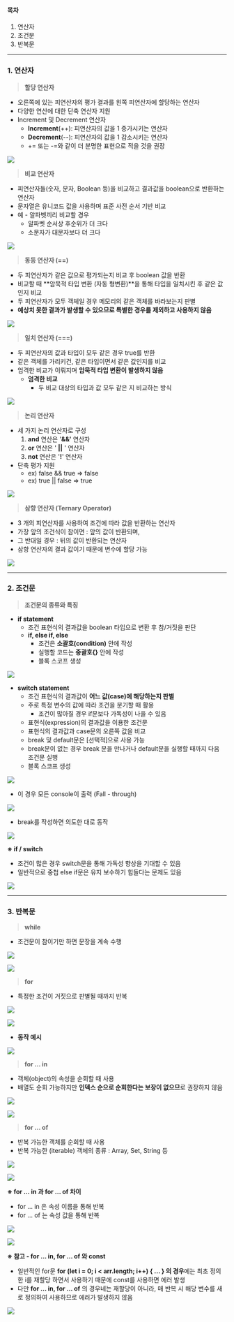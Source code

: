 
#### **목차**

1.  연산자
2.  조건문
3.  반복문

---

### **1. 연산자**

> **할당 연산자**

-   오른쪽에 있는 피연산자의 평가 결과를 왼쪽 피연산자에 할당하는 연산자
-   다양한 연산에 대한 단축 연산자 지원
-   Increment 및 Decrement 연산자
    -   **Increment**(++): 피연산자의 값을 1 증가시키는 연산자
    -   **Decrement**(--): 피연산자의 값을 1 감소시키는 연산자
    -   += 또는 -=와 같이 더 분명한 표현으로 적을 것을 권장

![](https://blog.kakaocdn.net/dn/z6Kd6/btrO3F7pq9g/JWtr2KY0bDK1qjNnMh4hnK/img.png)

> **비교 연산자**

-   피연산자들(숫자, 문자, Boolean 등)을 비교하고 결과값을 boolean으로 반환하는 연산자
-   문자열은 유니코드 값을 사용하며 표준 사전 순서 기반 비교
-   예 - 알파벳끼리 비교할 경우
    -   알파벳 순서상 후순위가 더 크다
    -   소문자가 대문자보다 더 크다

![](https://blog.kakaocdn.net/dn/dIHWIy/btrO2WheD6k/LhGC5NJvqt0jKJe73rLyBk/img.png)

> **동등 연산자 (==)**

-   두 피연산자가 같은 값으로 평가되는지 비교 후 boolean 값을 반환
-   비교할 때 **암묵적 타입 변환 (자동 형변환)**을 통해 타입을 일치시킨 후 같은 값인지 비교
-   두 피연산자가 모두 객체일 경우 메모리의 같은 객체를 바라보는지 판별
-   **예상치 못한 결과가 발생할 수 있으므로 특별한 경우를 제외하고 사용하지 않음**

![](https://blog.kakaocdn.net/dn/Elgmq/btrO0Y08Q5T/pyvC5hjeBvPOBkb0RlgkKk/img.png)

> **일치 연산자 (===)**

-   두 피연산자의 값과 타입이 모두 같은 경우 true를 반환
-   같은 객체를 가리키건, 같은 타입이면서 같은 값인지를 비교
-   엄격한 비교가 이뤄지며 **암묵적 타입 변환이 발생하지 않음**
    -   **엄격한 비교**  
        -   두 비교 대상의 타입과 값 모두 같은 지 비교하는 방식

![](https://blog.kakaocdn.net/dn/3Ehz4/btrO4fUqHKC/8blC0uBGy2S9LuvdCYlUf1/img.png)

> **논리 연산자**

-   세 가지 논리 연산자로 구성
    1.  **and** 연산은 '**&&'** 연산자
    2.  **or** 연산은 ' **||** ' 연산자
    3.  **not** 연산은 '**!**' 연산자
-   단축 평가 지원
    -   ex) false && true => false
    -   ex) true || false => true

![](https://blog.kakaocdn.net/dn/62Bid/btrO4hLuPsR/zUxBj2fm92Liytc6Ur2K2k/img.png)

> **삼항 연산자 (Ternary Operator)**

-   3 개의 피연산자를 사용하여 조건에 따라 값을 반환하는 연산자
-   가장 앞의 조건식이 참이면 : 앞의 값이 반환되며,
-   그 반대일 경우 : 뒤의 값이 반환되는 연산자
-   삼항 연산자의 결과 값이기 때문에 변수에 할당 가능

![](https://blog.kakaocdn.net/dn/d170TV/btrO4tEVoHN/AUpjWk77t7JTV8kjoYzrOk/img.png)

---

### **2. 조건문**

> **조건문의 종류와 특징**

-   **if statement**  
    -   조건 표현식의 결과값을 boolean 타입으로 변환 후 참/거짓을 판단
    -   **if, else if, else**
        -   조건은 **소괄호(condition)** 안에 작성
        -   실행할 코드는 **중괄호{}** 안에 작성
        -   블록 스코프 생성

![](https://blog.kakaocdn.net/dn/W3ylC/btrO3E1NkEe/zXaOm0DffcI0bM2OZeGxB1/img.png)

-   **switch statement**
    -   조건 표현식의 결과값이 **어느 값(case)에 해당하는지 판별**
    -   주로 특정 변수의 값에 따라 조건을 분기할 때 활용
        -   조건이 많아질 경우 if문보다 가독성이 나을 수 있음
    -   표현식(expression)의 결과값을 이용한 조건문
    -   표현식의 결과값과 case문의 오른쪽 값을 비교
    -   break 및 default문은 [선택적]으로 사용 가능
    -   break문이 없는 경우 break 문을 만나거나 default문을 실행할 때까지 다음 조건문 실행
    -   블록 스코프 생성

![](https://blog.kakaocdn.net/dn/dEWjaI/btrO1wJ9uFO/rg9qbxAHdFXVvIuEpELuEk/img.png)

-   이 경우 모든 console이 출력 (Fall - through)

![](https://blog.kakaocdn.net/dn/x2tr4/btrODOj50p8/7NVf3JPeKKXohXk777u2Ik/img.png)

-   break를 작성하면 의도한 대로 동작

![](https://blog.kakaocdn.net/dn/cyB195/btrOEpRD1Oj/9XRHpS2erbLYXQLbBHggKK/img.png)

**※ if / switch**

-   조건이 많은 경우 switch문을 통해 가독성 향상을 기대할 수 있음
-   일반적으로 중첩 else if문은 유지 보수하기 힘들다는 문제도 있음

![](https://blog.kakaocdn.net/dn/XC241/btrOQppLq4Q/VtVfwrax6wds35gDpBTitk/img.png)

---

### **3. 반복문**

> **while**

-   조건문이 참이기만 하면 문장을 계속 수행

![](https://blog.kakaocdn.net/dn/ltLLR/btrO36Q2Y5p/kBVWpfQmvSpkAKi8ktodlK/img.png)

![](https://blog.kakaocdn.net/dn/bbIb3R/btrO4fUtunB/eKyOyQAOojPKDrkePKS1XK/img.png)

> **for**

-   특정한 조건이 거짓으로 판별될 때까지 반복

![](https://blog.kakaocdn.net/dn/MmjJy/btrO4tEWMoc/vKi7Wzi2Ql0s5sgOeyKRa0/img.png)

![](https://blog.kakaocdn.net/dn/cdObqZ/btrO0JiVE4p/AbzEeGqjku5KG28C8hRky0/img.png)

-   **동작 예시**

![](https://blog.kakaocdn.net/dn/cMS1h2/btrOQq3fGHz/tz9v7e1Gv4IGfHG1RBqK20/img.png)

> **for ... in**

-   객체(object)의 속성을 순회할 때 사용
-   배열도 순회 가능하지만 **인덱스 순으로 순회한다는 보장이 없으므**로 권장하지 않음

![](https://blog.kakaocdn.net/dn/bFTVOB/btrO3GrL5dN/uGHwd8rOMd50jpYv6wLEE0/img.png)

![](https://blog.kakaocdn.net/dn/db5A39/btrOFj4IyVw/EhGwvx6e5Ec4D6ofCzsYF0/img.png)

> **for ... of**

-   반복 가능한 객체를 순회할 때 사용
-   반복 가능한 (iterable) 객체의 종류 : Array, Set, String 등

![](https://blog.kakaocdn.net/dn/cp4nVx/btrOQzy7cMH/8WTxb5luS1hbzF3zlI5qM1/img.png)

![](https://blog.kakaocdn.net/dn/emAxgb/btrO3UwwN9i/HXTQMhmr0cKIrPyEAjsYx1/img.png)

**※ for ... in 과 for ... of 차이**

-   for ... in 은 속성 이름을 통해 반복
-   for ... of 는 속성 값을 통해 반복

![](https://blog.kakaocdn.net/dn/b83lGT/btrOQn6wIgk/rZq07OlS817sGCFT26jpmK/img.png)

![](https://blog.kakaocdn.net/dn/HaBH8/btrO4tZhldG/is4YYk4TIET38iSpzzfev0/img.png)

**※ 참고 - for ... in, for ... of 와 const**

-   일반적인 for문 **for (let i = 0; i < arr.length; i++) { ... } 의 경우**에는 최초 정의한 i를 재할당 하면서 사용하기 때문에 const를 사용하면 에러 발생
-   다만 **for ... in, for ... of** 의 경우네는 재할당이 아니라, 매 반복 시 해당 변수를 새로 정의하여 사용하므로 에러가 발생하지 않음

![](https://blog.kakaocdn.net/dn/bNq5yg/btrOQuYUvYA/GIJtogYLdcZFdkHShhHIr1/img.png)